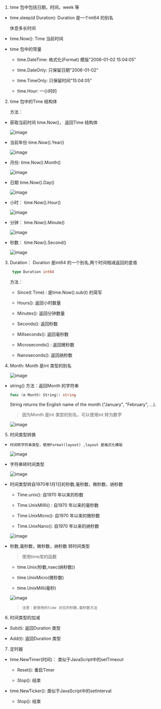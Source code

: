 1. time 包中包括日期，时间，week 等

+ time.sleep(d Duration): Duration 是一个int64 的别名

   休息多长时间

+ time.Now(): Time 当前时间

+ time 包中的常量

   + time.DateTime: 格式化(Format) 模版"2006-01-02 15:04:05"

   + time.DateOnly: 只保留日期"2006-01-02“

   + time.TimeOnly: 只保留时间"15:04:05"

   + time.Hour: 一小时的



2. time 包中的Time 结构体

   方法：

+ 获取当前时间 time.Now()， 返回Time 结构体

  ![image](../assets/114.jpg)

+ 当前年份  time.Now().Year()

  ![image](../assets/115.jpg)

+ 月份: time.Now().Month()

   ![image](../assets/117.jpg)

+ 日期 time.Now().Day()

   ![image](../assets/118.jpg)

+ 小时： time.Now().Hour()

   ![image](../assets/119.jpg)

+ 分钟： time.Now().Minute()

   ![image](../assets/120.jpg)

+ 秒数： time.Now().Second()

   ![image](../assets/121.jpg)

 

3. Duration： Duration 是int64 的一个别名,两个时间相减返回的差值

   ```go
    type Duration int64
   ```

   方法：

   + Since(t Time) : 是time.Now().sub(t) 的简写

   + Hours(): 返回小时数量

   + Minutes(): 返回分钟数量

   + Seconds(): 返回秒数

   + Millseconds(): 返回毫秒数

   + Microseconds() : 返回微秒数

   + Nanoseconds(): 返回纳秒数

4. Month: Month 是int 类型的别名

   ![image](../assets/116.jpg)

+ string() 方法：返回Month 的字符串

   ```go
   func (m Month) String() string
   ```
   String returns the English name of the month ("January", "February", ...).

   > 因为Month 是int 类型的别名，可以使用int 转为数字

   ![image](../assets/117.jpg)

5. 时间类型转换

 + `时间转字符串类型，使用Format(layout) ,layout 是格式化模版`

    ![image](../assets/122.jpg)

+  字符串转时间类型

     ![image](../assets/123.jpg)
   
+ 时间类型转自1970年1月1日的秒数,毫秒数，微秒数，纳秒数

   + Time.unix(): 自1970 年以来的秒数

   + Time.UnixMillli() : 自1970 年以来的毫秒数

   + Time.UnixMicro():  自1970 年以来的微秒数

   + Time.UnixNano(): 自1970 年以来的纳秒数

    ![image](../assets/232.jpg)

+ 秒数,毫秒数，微秒数，纳秒数 转时间类型

   > 使用time库的函数

   + time.Unix(秒数,nsec(纳秒数))

   + time.UnixMicro(微秒数)

   + time.UnixMilli(毫秒)

   ![image](../assets/233.jpg)

   > `注意：是使用的time 对应的秒数,毫秒数方法`

6. 时间类型的加减

+ Sub(t): 返回Duration 类型

+ Add(t): 返回Duration 类型

7. 定时器

+ time.NewTimer(时间)： 类似于JavaScript中的setTimeout

   + Reset(): 重启Timer

   + Stop(): 结束

+ time.NewTicker(): 类似于JavaScript中的setInterval

   + Stop(): 结束

   
   